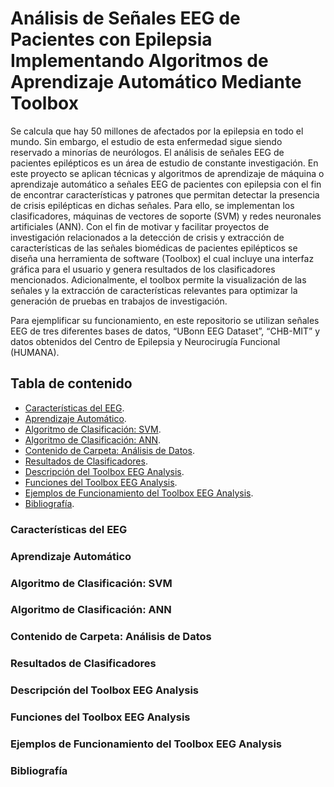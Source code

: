 # Análisis de Señales EEG de Pacientes con Epilepsia Implementando Algoritmos de Aprendizaje Automático Mediante Toolbox
Se calcula que hay 50 millones de afectados por la epilepsia en todo el mundo. Sin embargo, el estudio de esta enfermedad sigue siendo reservado a minorías de neurólogos. El análisis de señales EEG de pacientes epilépticos es un área de estudio de constante investigación. En este proyecto se aplican técnicas y algoritmos de aprendizaje de máquina o aprendizaje automático a señales EEG de pacientes con epilepsia con el fin de encontrar características y patrones que permitan detectar la presencia de crisis epilépticas en dichas señales. Para ello, se implementan los clasificadores, máquinas de vectores de soporte (SVM) y redes neuronales artificiales (ANN). Con el fin de motivar y facilitar proyectos de investigación relacionados a la detección de crisis y extracción de características de las señales biomédicas de pacientes epilépticos se diseña una herramienta de software (Toolbox) el cual incluye una interfaz gráfica para el usuario y genera resultados de los clasificadores mencionados. Adicionalmente, el toolbox permite la visualización de las señales y la extracción de características relevantes para optimizar la generación de pruebas en trabajos de investigación.

Para ejemplificar su funcionamiento, en este repositorio se utilizan señales EEG de tres diferentes bases de datos, “UBonn EEG Dataset”, “CHB-MIT” y datos obtenidos del Centro de Epilepsia y Neurocirugía Funcional (HUMANA). 

## Tabla de contenido

- [Características del EEG](#caracteristicas-del-eeg).
- [Aprendizaje Automático](#aprendizaje-automatico).
- [Algoritmo de Clasificación: SVM](#algoritmo-de-clasificacion:-svm).
- [Algoritmo de Clasificación: ANN](#algoritmo-de-clasificacion:-ann).
- [Contenido de Carpeta: Análisis de Datos](#contenido-de-carpeta:-analisis-de-datos).
- [Resultados de Clasificadores](#resultados-de-clasificadores).
- [Descripción del Toolbox EEG Analysis](#descripcion-del-toolbox-eeg-analysis).
- [Funciones del Toolbox EEG Analysis](#funciones-del-toolbox-eeg-analysis).
- [Ejemplos de Funcionamiento del Toolbox EEG Analysis](#ejemplos-de-funcionamiento-del-toolbox-eeg-analysis).
- [Bibliografía](#bibliografia).

### Características del EEG
### Aprendizaje Automático
### Algoritmo de Clasificación: SVM
### Algoritmo de Clasificación: ANN
### Contenido de Carpeta: Análisis de Datos
### Resultados de Clasificadores
### Descripción del Toolbox EEG Analysis
### Funciones del Toolbox EEG Analysis
### Ejemplos de Funcionamiento del Toolbox EEG Analysis
### Bibliografía
